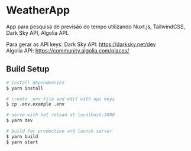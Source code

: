 # WeatherApp

App para pesquisa de previsão do tempo utilizando Nuxt.js, TailwindCSS,
Dark Sky API, Algolia API.

Para gerar as API keys:
Dark Sky API: https://darksky.net/dev  
Algolia API: https://community.algolia.com/places/  

## Build Setup

```bash
# install dependencies
$ yarn install

# create .env file and edit with api keys
$ cp .env.example .env

# serve with hot reload at localhost:3000
$ yarn dev

# build for production and launch server
$ yarn build
$ yarn start

```
